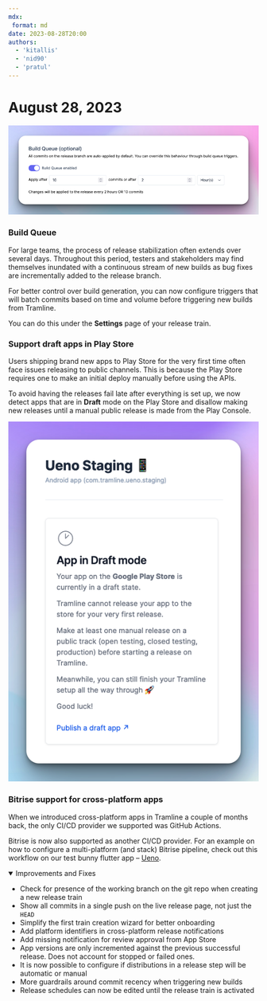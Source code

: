 ```yaml
---
mdx:
 format: md
date: 2023-08-28T20:00
authors:
  - 'kitallis'
  - 'nid90'
  - 'pratul'
---
```


# August 28, 2023

![](../../static/img/changelog/build-queue-banner.png)

### Build Queue

For large teams, the process of release stabilization often extends over several days. Throughout this period, testers and stakeholders may find themselves inundated with a continuous stream of new builds as bug fixes are incrementally added to the release branch.

For better control over build generation, you can now configure triggers that will batch commits based on time and volume before triggering new builds from Tramline.

You can do this under the **Settings** page of your release train.

### Support draft apps in Play Store

Users shipping brand new apps to Play Store for the very first time often face issues releasing to public channels. This is because the Play Store requires one to make an initial deploy manually before using the APIs.

To avoid having the releases fail late after everything is set up, we now detect apps that are in **Draft** mode on the Play Store and disallow making new releases until a manual public release is made from the Play Console.

![](../../static/img/changelog/draft-mode.png)

### Bitrise support for cross-platform apps

When we introduced cross-platform apps in Tramline a couple of months back, the only CI/CD provider we supported was GitHub Actions.

Bitrise is now also supported as another CI/CD provider. For an example on how to configure a multi-platform (and stack) Bitrise pipeline, check out this workflow on our test bunny flutter app – [Ueno](https://github.com/tramlinehq/ueno/blob/main/bitrise.yml).

<details open>
<summary>Improvements and Fixes</summary>

- Check for presence of the working branch on the git repo when creating a new release train
- Show all commits in a single push on the live release page, not just the `HEAD`
- Simplify the first train creation wizard for better onboarding
- Add platform identifiers in cross-platform release notifications
- Add missing notification for review approval from App Store
- App versions are only incremented against the previous successful release. Does not account for stopped or failed ones.
- It is now possible to configure if distributions in a release step will be automatic or manual
- More guardrails around commit recency when triggering new builds
- Release schedules can now be edited until the release train is activated

</details>



<!-- truncate -->

